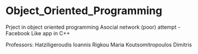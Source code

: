 # Object_Oriented_Programming

Prject in object oriented programming
Asocial network (poor) attempt - Facebook Like app in C++

Professors: Hatziligeroudis Ioannis
            Rigkou Maria
            Koutsomitropoulos Dimitris
